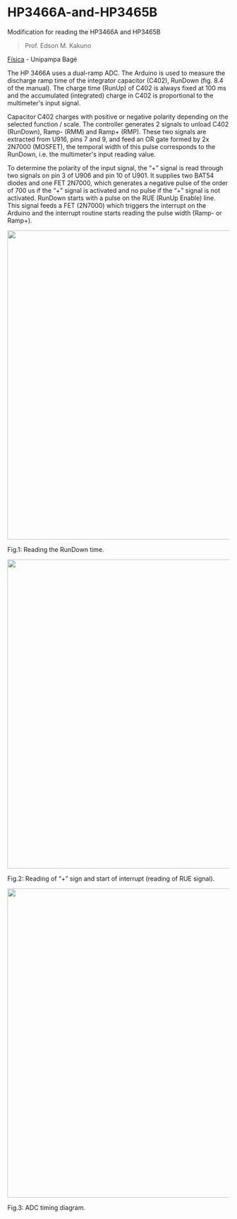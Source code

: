 # HP3466A-and-HP3465B
Modification for reading the HP3466A and HP3465B 

 >Prof. Edson M. Kakuno <br /> 

 [Física](http://cursos.unipampa.edu.br/cursos/licenciaturaemfisica/) - Unipampa Bagé <br /> 


The HP 3466A uses a dual-ramp ADC. The Arduino is used to measure the discharge ramp time of the integrator capacitor (C402), RunDown (fig. 8.4 of the manual). The charge time (RunUp) of C402 is always fixed at 100 ms and the accumulated (integrated) charge in C402 is proportional to the multimeter's input signal.

Capacitor C402 charges with positive or negative polarity depending on the selected function / scale. The controller generates 2 signals to unload C402 (RunDown), Ramp- (RMM) and Ramp+ (RMP). These two signals are extracted from U916, pins 7 and 9, and feed an OR gate formed by 2x 2N7000 (MOSFET), the temporal width of this pulse corresponds to the RunDown, i.e. the multimeter's input reading value.

To determine the polarity of the input signal, the “+” signal is read through two signals on pin 3 of U906 and pin 10 of U901. It supplies two BAT54 diodes and one FET 2N7000, which generates a negative pulse of the order of 700 us if the “+” signal is activated and no pulse if the “+” signal is not activated.
RunDown starts with a pulse on the RUE (RunUp Enable) line. This signal feeds a FET (2N7000) which triggers the interrupt on the Arduino and the interrupt routine starts reading the pulse width (Ramp- or Ramp+).


<p align="center">
<img src="RMM_RMP.bmp" width="700">
</p>


Fig.1: Reading the RunDown time.


<p align="center">
<img src="RUE.bmp" width="700">
</p>


Fig.2: Reading of “+” sign and start of interrupt (reading of RUE signal).


<p align="center">
<img src="RUE.bmp" width="700">
</p>


Fig.3: ADC timing diagram.



